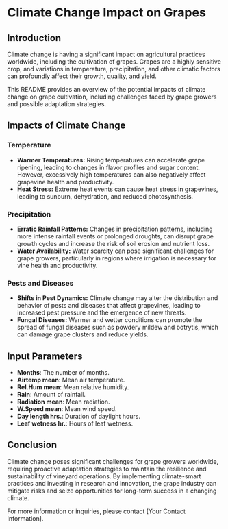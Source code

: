 # Climate Change Impact on Grapes

## Introduction

Climate change is having a significant impact on agricultural practices worldwide, including the cultivation of grapes. Grapes are a highly sensitive crop, and variations in temperature, precipitation, and other climatic factors can profoundly affect their growth, quality, and yield.

This README provides an overview of the potential impacts of climate change on grape cultivation, including challenges faced by grape growers and possible adaptation strategies.

## Impacts of Climate Change

### Temperature

- **Warmer Temperatures:** Rising temperatures can accelerate grape ripening, leading to changes in flavor profiles and sugar content. However, excessively high temperatures can also negatively affect grapevine health and productivity.
- **Heat Stress:** Extreme heat events can cause heat stress in grapevines, leading to sunburn, dehydration, and reduced photosynthesis.

### Precipitation

- **Erratic Rainfall Patterns:** Changes in precipitation patterns, including more intense rainfall events or prolonged droughts, can disrupt grape growth cycles and increase the risk of soil erosion and nutrient loss.
- **Water Availability:** Water scarcity can pose significant challenges for grape growers, particularly in regions where irrigation is necessary for vine health and productivity.

### Pests and Diseases

- **Shifts in Pest Dynamics:** Climate change may alter the distribution and behavior of pests and diseases that affect grapevines, leading to increased pest pressure and the emergence of new threats.
- **Fungal Diseases:** Warmer and wetter conditions can promote the spread of fungal diseases such as powdery mildew and botrytis, which can damage grape clusters and reduce yields.

## Input Parameters

- **Months**: The number of months.
- **Airtemp mean**: Mean air temperature.
- **Rel.Hum mean**: Mean relative humidity.
- **Rain**: Amount of rainfall.
- **Radiation mean**: Mean radiation.
- **W.Speed mean**: Mean wind speed.
- **Day length hrs.**: Duration of daylight hours.
- **Leaf wetness hr.**: Hours of leaf wetness.


<!-- ### Sustainable Practices

- **Regenerative Agriculture:** Adopting regenerative farming practices, such as cover cropping, composting, and organic soil management, can enhance soil health and resilience to climate variability.
- **Carbon Footprint Reduction:** Implementing measures to reduce greenhouse gas emissions from vineyard operations, such as energy-efficient practices and renewable energy adoption, can contribute to broader climate mitigation efforts. -->







## Conclusion

Climate change poses significant challenges for grape growers worldwide, requiring proactive adaptation strategies to maintain the resilience and sustainability of vineyard operations. By implementing climate-smart practices and investing in research and innovation, the grape industry can mitigate risks and seize opportunities for long-term success in a changing climate.

For more information or inquiries, please contact [Your Contact Information].

